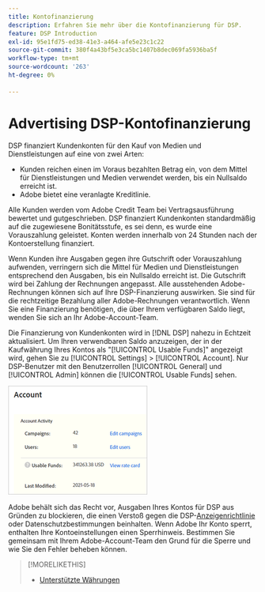 ```yaml
---
title: Kontofinanzierung
description: Erfahren Sie mehr über die Kontofinanzierung für DSP.
feature: DSP Introduction
exl-id: 95e1fd75-ed38-41e3-a464-afe5e23c1c22
source-git-commit: 380f4a43bf5e3ca5bc1407b8dec069fa5936ba5f
workflow-type: tm+mt
source-wordcount: '263'
ht-degree: 0%

---
```


# Advertising DSP-Kontofinanzierung

DSP finanziert Kundenkonten für den Kauf von Medien und Dienstleistungen auf eine von zwei Arten:

* Kunden reichen einen im Voraus bezahlten Betrag ein, von dem Mittel für Dienstleistungen und Medien verwendet werden, bis ein Nullsaldo erreicht ist.
* Adobe bietet eine veranlagte Kreditlinie.

Alle Kunden werden vom Adobe Credit Team bei Vertragsausführung bewertet und gutgeschrieben. DSP finanziert Kundenkonten standardmäßig auf die zugewiesene Bonitätsstufe, es sei denn, es wurde eine Vorauszahlung geleistet. Konten werden innerhalb von 24 Stunden nach der Kontoerstellung finanziert.

Wenn Kunden ihre Ausgaben gegen ihre Gutschrift oder Vorauszahlung aufwenden, verringern sich die Mittel für Medien und Dienstleistungen entsprechend den Ausgaben, bis ein Nullsaldo erreicht ist. Die Gutschrift wird bei Zahlung der Rechnungen angepasst. Alle ausstehenden Adobe-Rechnungen können sich auf Ihre DSP-Finanzierung auswirken. Sie sind für die rechtzeitige Bezahlung aller Adobe-Rechnungen verantwortlich. Wenn Sie eine Finanzierung benötigen, die über Ihrem verfügbaren Saldo liegt, wenden Sie sich an Ihr Adobe-Account-Team.

Die Finanzierung von Kundenkonten wird in [!DNL DSP] nahezu in Echtzeit aktualisiert. Um Ihren verwendbaren Saldo anzuzeigen, der in der Kaufwährung Ihres Kontos als &quot;[!UICONTROL Usable Funds]&quot; angezeigt wird, gehen Sie zu [!UICONTROL Settings] > [!UICONTROL Account]. Nur DSP-Benutzer mit den Benutzerrollen [!UICONTROL General] und [!UICONTROL Admin] können die [!UICONTROL Usable Funds] sehen.

![Verfügbare Mittel für ein Konto](/help/dsp/assets/account-usable-funds.png)

Adobe behält sich das Recht vor, Ausgaben Ihres Kontos für DSP aus Gründen zu blockieren, die einen Verstoß gegen die DSP-[Anzeigenrichtlinie](/help/policies/ad-requirements-policy.md) oder Datenschutzbestimmungen beinhalten. Wenn Adobe Ihr Konto sperrt, enthalten Ihre Kontoeinstellungen einen Sperrhinweis. Bestimmen Sie gemeinsam mit Ihrem Adobe-Account-Team den Grund für die Sperre und wie Sie den Fehler beheben können.

>[!MORELIKETHIS]
>
>* [Unterstützte Währungen](/help/dsp/currency.md)
